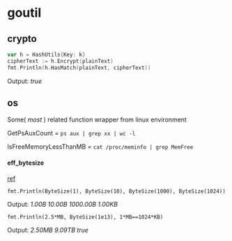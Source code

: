 goutil
======

## crypto
``` go
var h = HashUtils{Key: k}
cipherText := h.Encrypt(plainText)
fmt.Println(h.HasMatch(plainText, cipherText))
```

Output: _true_

## os
Some( _most_ ) related function wrapper from linux environment

GetPsAuxCount = ```ps aux | grep xx | wc -l```

IsFreeMemoryLessThanMB = ```cat /proc/meminfo | grep MemFree```

#### eff_bytesize
[ref](http://golang.org/doc/progs/eff_bytesize.go)

```fmt.Println(ByteSize(1), ByteSize(10), ByteSize(1000), ByteSize(1024))```

Output: _1.00B 10.00B 1000.00B 1.00KB_

```fmt.Println(2.5*MB, ByteSize(1e13), 1*MB==1024*KB)```

Output: _2.50MB 9.09TB true_


